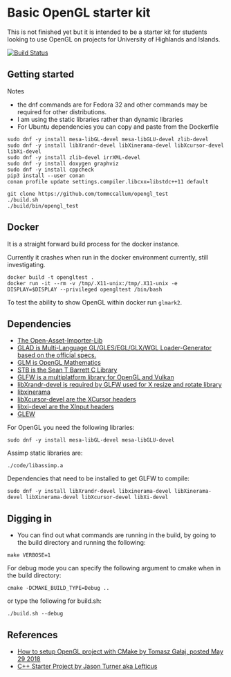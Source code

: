 # Basic OpenGL starter kit

This is not finished yet but it is intended to be a starter kit for students looking to use OpenGL on projects for University of Highlands and Islands.

<!-- [![codecov](https://codecov.io/gh/tommccallum/calc/branch/master/graph/badge.svg?token=QKAZL10PE6)](https://codecov.io/gh/tommccallum/calc) -->

[![Build Status](https://travis-ci.org/tommccallum/opengl_test.svg?branch=master)](https://travis-ci.org/tommccallum/opengl_test)


## Getting started

Notes

* the dnf commands are for Fedora 32 and other commands may be required for other distributions.
* I am using the static libraries rather than dynamic libraries
* For Ubuntu dependencies you can copy and paste from the Dockerfile

```
sudo dnf -y install mesa-libGL-devel mesa-libGLU-devel zlib-devel
sudo dnf -y install libXrandr-devel libXinerama-devel libXcursor-devel libXi-devel
sudo dnf -y install zlib-devel irrXML-devel
sudo dnf -y install doxygen graphviz
sudo dnf -y install cppcheck
pip3 install --user conan
conan profile update settings.compiler.libcxx=libstdc++11 default

git clone https://github.com/tommccallum/opengl_test
./build.sh
./build/bin/opengl_test
```

## Docker

It is a straight forward build process for the docker instance.

Currently it crashes when run in the docker environment currently, still investigating.

```
docker build -t opengltest .
docker run -it --rm -v /tmp/.X11-unix:/tmp/.X11-unix -e DISPLAY=$DISPLAY --privileged opengltest /bin/bash
```

To test the ability to show OpenGL within docker run ```glmark2```.

## Dependencies

* [The Open-Asset-Importer-Lib](https://www.assimp.org/)
* [GLAD is Multi-Language GL/GLES/EGL/GLX/WGL Loader-Generator based on the official specs.](https://glad.dav1d.de/)
* [GLM is OpenGL Mathematics](https://glm.g-truc.net/0.9.9/index.html)
* [STB is the Sean T Barrett C Library](https://github.com/nothings/stb)
* [GLFW is a multiplatform library for OpenGL and Vulkan](https://www.glfw.org/)
* [libXrandr-devel is required by GLFW used for X resize and rotate library](https://www.x.org/wiki/libraries/libxrandr/)
* [libxinerama]()
* [libXcursor-devel are the XCursor headers]()
* [libxi-devel are the XInput headers]()
* [GLEW](https://github.com/nigels-com/glew)

For OpenGL you need the following libraries:
```
sudo dnf -y install mesa-libGL-devel mesa-libGLU-devel
```

Assimp static libraries are:
```
./code/libassimp.a
```

Dependencies that need to be installed to get GLFW to compile:
```
sudo dnf -y install libXrandr-devel libxinerama-devel libXinerama-devel libXinerama-devel libXcursor-devel libXi-devel
```

## Digging in

* You can find out what commands are running in the build, by going to the build directory and running the following:

```
make VERBOSE=1
```

For debug mode you can specify the following argument to cmake when in the build directory:

```
cmake -DCMAKE_BUILD_TYPE=Debug ..
```

or type the following for build.sh:

```
./build.sh --debug
```



## References

* [How to setup OpenGL project with CMake by Tomasz Gałaj, posted May 29 2018](https://shot511.github.io/2018-05-29-how-to-setup-opengl-project-with-cmake/)
* [C++ Starter Project by Jason Turner aka Lefticus](https://github.com/lefticus/cpp_starter_project)